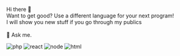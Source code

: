 Hi there 👋 <br>
Want to get good? Use a different language for your next program!<br>
I will show you new stuff if you go through my publics<br><br>
💬 Ask me. 

![php](https://user-images.githubusercontent.com/95704531/226769990-b68ddee5-9f6a-4047-88cc-9f1731267222.JPG)
![react](https://user-images.githubusercontent.com/95704531/226770172-60fb7262-a8fa-46d5-8789-d503f0285541.JPG)
![node](https://user-images.githubusercontent.com/95704531/226770183-bac15f7f-1f8b-4725-9ef6-15aecd7494fa.JPG)
![html](https://user-images.githubusercontent.com/95704531/226770337-0d593fbf-87e2-4282-9993-bc33eb2b1193.JPG)




<!--
**elyseeumukunzi/elyseeumukunzi** is a ✨ _special_ ✨ repository because its `README.md` (this file) appears on your GitHub profile.

Here are some ideas to get you started:

- 🔭 I’m currently working on ...
- 🌱 I’m currently learning ...
- 👯 I’m looking to collaborate on ...
- 🤔 I’m looking for help with ...
- 💬 Ask me about ...
- 📫 How to reach me: ...
- 😄 Pronouns: ...
- ⚡ Fun fact: ...
-->
